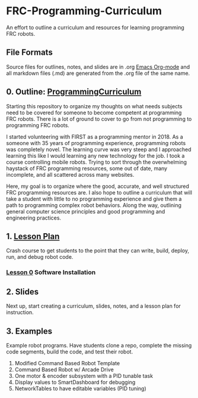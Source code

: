 # FRC-Programming-Curriculum
An effort to outline a curriculum and resources for learning programming FRC robots.

## File Formats

Source files for outlines, notes, and slides are in .org [Emacs Org-mode](https://orgmode.org/) and all markdown files (.md) are generated from the .org file of the same name.


## 0. Outline: [ProgrammingCurriculum](ProgrammingCurriculum.md)

Starting this repository to organize my thoughts on what needs subjects need to be covered for someone to become competent at programming FRC robots. There is a lot of ground to cover to go from not programming to programming FRC robots. 

I started volunteering with FIRST as a programming mentor in 2018. As a someone with 35 years of programming experience, programming robots was completely novel.  The learning curve was very steep and I approached learning this like I would learning any new technology for the job. I took a course controlling mobile robots. Trying to sort through the overwhelming haystack of FRC programming resources, some out of date, many incomplete, and all scattered across many websites.

Here, my goal is to organize where the good, accurate, and well structured FRC programming resources are. I also hope to outline a curriculum that will take a student with little to no programming experience and give them a path to programming complex robot behaviors. Along the way, outlining general computer science principles and good programming and engineering practices. 


## 1. [Lesson Plan](LessonPlan.md)

Crash course to get students to the point that they can write, build, deploy, run, and debug robot code. 

### [Lesson 0](Lessons/00-Lesson.md) Software Installation

## 2. Slides

Next up, start creating a curriculum, slides, notes, and a lesson plan for instruction.

## 3. Examples

Example robot programs. Have students clone a repo, complete the missing code segments, build the code, and test their robot. 

1. Modified Command Based Robot Template
2. Command Based Robot w/ Arcade Drive
3. One motor & encoder subsystem with a PID tunable task
4. Display values to SmartDashboard for debugging
5. NetworkTables to have editable variables (PID tuning)
